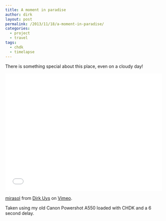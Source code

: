 ```yaml
---
title: A moment in paradise
author: dirk
layout: post
permalink: /2013/11/18/a-moment-in-paradise/
categories:
  - project
  - travel
tags:
  - chdk
  - timelapse
---
```

There is something special about this place, even on a cloudy day!

<iframe src="//player.vimeo.com/video/79632437" width="500" height="375" frameborder="0" webkitallowfullscreen mozallowfullscreen allowfullscreen></iframe>

[mirasol][1] from [Dirk Uys][2] on [Vimeo][3].

Taken using my old Canon Powershot A550 loaded with CHDK and a 6 second delay.

 [1]: http://vimeo.com/79632437
 [2]: http://vimeo.com/user11401611
 [3]: https://vimeo.com
